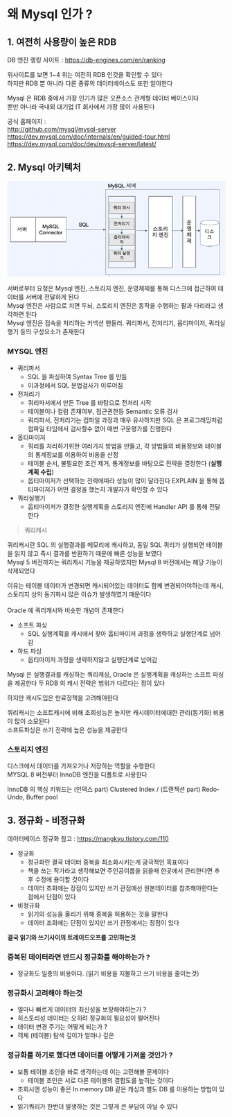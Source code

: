 # 왜 Mysql 인가 ?
## 1. 여전히 사용량이 높은 RDB

DB 엔진 랭킹 사이트 : https://db-engines.com/en/ranking

위사이트를 보면 1~4 위는 여전히 RDB 인것을 확인할 수 있다<br>
하지만 RDB 뿐 아니라 다른 종류의 데이터베이스도 또한 알야한다<br>

Mysql 은 RDB 중에서 가장 인기가 많은 오픈소스 관계형 데이터 베이스이다<br>
뿐만 아니라 국내외 대기업 IT 회사에서 가장 많이 사용된다<br>

공식 홈페이지 :<br>
http://github.com/mysql/mysql-server<br>
https://dev.mysql.com/doc/internals/en/guided-tour.html<br>
https://dev.mysql.com/doc/dev/mysql-server/latest/<br>

## 2. Mysql 아키텍처

![Mysql 아키텍처](README_IMG/mysql_architecture.png)

서버로부터 요청은 Mysql 엔진, 스토리지 엔진, 운영체제를 통해 디스크에 접근하여 데이터를 서버에 전달하게 된다<br>
Mysql 엔진은 사람으로 치면 두뇌, 스토리지 엔진은 동작을 수행하는 팔과 다리라고 생각하면 된다<br>
Mysql 엔진은 접속을 처리하는 커넥션 핸들러. 쿼리파서, 전처리기, 옵티마이저, 쿼리실행기 등의 구성요소가 존재한다<br>

### MYSQL 엔진
- 쿼리파서
  - SQL 을 파싱하여 Syntax Tree 를 만듬
  - 이과정에서 SQL 문법검사가 이루어짐
- 전처리기
  - 쿼리파서에서 만든 Tree 를 바탕으로 전처리 시작
  - 테이블이나 컬럼 존재여부, 접근권한등 Semantic 오류 검사
  - 쿼리파서, 전처리기는 컴파일 과정과 매우 유사하지만 SQL 은 프로그래밍처럼 컴파일 타임에서 검사할수 없어 매번 구문평가를 진행한다
- 옵티마이저
  - 쿼리를 처리하기위한 여러가지 방법을 만들고, 각 방법들의 비용정보와 테이블의 통계정보를 이용하여 비용을 산정
  - 테이블 순서, 불필요한 조건 제거, 통계정보를 바탕으로 전략을 결정한다 (**실행계획 수립**)
  - 옵티마이저가 선택하는 전략에따라 성능이 많이 달라진다 EXPLAIN 을 통해 옵티마이저가 어떤 결정을 했는지 개발자가 확인할 수 있다
- 쿼리실행기
  - 옵티마이저가 결정한 실행계획을 스토리지 엔진에 Handler API 를 통해 전달한다

> 쿼리캐시

쿼리캐시란 SQL 의 실행결과를 메모리에 캐시하고, 동일 SQL 쿼리가 실행되면 테이블을 읽지 않고 즉시 결과를 반환하기 때문에 빠른 성능을 보였다<br>
Mysql 5 버전까지는 쿼리캐시 기능을 제공하였지만 Mysql 8 버전에서는 해당 기능이 삭제되었다<br>

이유는 테이블 데이터가 변경되면 캐시되어있는 데이터도 함꼐 변경되어야하는데 캐시, 스토리지 상의 동기화시 많은 이슈가 발생하였기 때문이다<br>
<br>
Oracle 에 쿼리캐시와 비슷한 개념이 존재한다
- 소프트 파싱
  - SQL 실행계획을 캐시에서 찾아 옵티마이저 과정을 생략하고 실행단계로 넘어감
- 하드 파싱
  - 옵티마이저 과정을 생략하지않고 실행단계로 넘어감

Mysql 은 실행결과를 캐싱하는 쿼리캐싱, Oracle 은 실행계획을 캐싱하는 소프트 파싱을 제공한다
두 RDB 의 캐시 전략은 범위가 다르다는 점이 있다

하지만 캐시도입은 만료정책을 고려해야한다

쿼리캐시는 소프트캐시에 비해 조회성능은 높지만 캐시데이터에대한 관리(동기화) 비용이 많이 소모된다  
소프트파싱은 쓰기 전략에 높은 성능을 제공한다

### 스토리지 엔진

디스크에서 데이터를 가져오거나 저장하는 역할을 수행한다  
MYSQL 8 버전부터 InnoDB 엔진을 디폴트로 사용한다

InnoDB 의 핵심 키워드는 (인덱스 part) Clustered Index / (트랜젝션 part) Redo-Undo, Buffer pool  

## 3. 정규화 - 비정규화
데이터베이스 정규화 참고 : https://mangkyu.tistory.com/110  

- 정규화
  - 정규화란 결국 데이터 중복을 최소화시키는게 궁극적인 목표이다
  - 책을 쓰는 작가라고 생각해보면 주인공이름을 읽을때 한곳에서 관리한다면 추후 수정에 용이할 것이다
  - 데이터 조회에는 장점이 있지만 쓰기 관점에선 원본데이터를 참조해야한다는 점에서 단점이 있다
- 비정규화
  - 읽기의 성능을 올리기 위해 중복을 허용하는 것을 말한다
  - 데이터 조회에는 단점이 있지만 쓰기 관점에서는 장점이 있다

**결국 읽기와 쓰기사이의 트레이드오프를 고민하는것**  

### 중복된 데이터라면 반드시 정규화를 해야하는가 ?
- 정규화도 일종의 비용이다. (읽기 비용을 지불하고 쓰기 비용을 줄이는것)

### 정규화시 고려해야 하는것
- 얼마나 빠르게 데이터의 최신성을 보장해야하는가 ?
- 히스토리성 데이터는 오히려 정규화의 필요성이 떨어진다
- 데이터 변경 주기는 어떻게 되는가 ?
- 객체 (테이블) 탐색 깊이가 얼마나 깊은

### 정규화를 하기로 했다면 데이터를 어떻게 가져올 것인가 ?
- 보통 테이블 조인을 바로 생각하는데 이는 고민해볼 문제이다
  - 테이블 조인은 서로 다른 테이블의 결합도를 높히는 것이다
- 조회시엔 성능이 좋은 In memory DB 같은 캐싱과 별도 DB 를 이용하는 방법이 있다
- 읽기쿼리가 한번더 발생하는 것은 그렇게 큰 부담이 아닐 수 있다